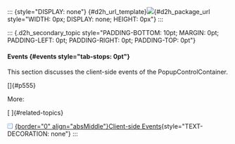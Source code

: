 ::: {style="DISPLAY: none"}
[](ms-xhelp:///?Id=d2h_url_template){#d2h_url_template}![](!package_url!){#d2h_package_url style="WIDTH: 0px; DISPLAY: none; HEIGHT: 0px"}
:::

::: {.d2h_secondary_topic style="PADDING-BOTTOM: 10pt; MARGIN: 0pt; PADDING-LEFT: 0pt; PADDING-RIGHT: 0pt; PADDING-TOP: 0pt"}
#### Events {#events style="tab-stops: 0pt"}

This section discusses the client-side events of the PopupControlContainer.

[]{#p555} 

More:

[ ]{#related-topics}

[![](button.gif){border="0" align="absMiddle"}Client-side Events](ms-xhelp:///?Id=fe55ca00-83fc-4b45-a937-8dcca07f49c2){style="TEXT-DECORATION: none"}
:::
